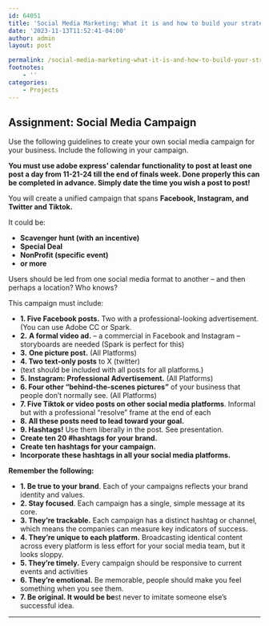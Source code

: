 ```yaml
---
id: 64051
title: 'Social Media Marketing: What it is and how to build your strategy'
date: '2023-11-13T11:52:41-04:00'
author: admin
layout: post

permalink: /social-media-marketing-what-it-is-and-how-to-build-your-strategy/
footnotes:
    - ''
categories:
    - Projects
---
```


## **Assignment: Social Media Campaign**

Use the following guidelines to create your own social media campaign for your business. Include the following in your campaign.

**You must use adobe express’ calendar functionality to post at least one post a day from 11-21-24 till the end of finals week. Done properly this can be completed in advance. Simply date the time you wish a post to post!**

You will create a unified campaign that spans **Facebook, Instagram, and Twitter and Tiktok.**

It could be:

- **Scavenger hunt (with an incentive)**
- **Special Deal**
- **NonProfit (specific event)**
- **or more**

Users should be led from one social media format to another – and then perhaps a location? Who knows?

This campaign must include:

- **1. Five Facebook posts.** Two with a professional-looking advertisement. (You can use Adobe CC or Spark.
- **2.** **A formal video ad.** – a commercial in Facebook and Instagram – storyboards are needed (Spark is perfect for this)
- **3.** **One picture post.** (All Platforms)
- **4. Two text-only posts** to X (twitter)
- (text should be included with all posts for all platforms.)
- **5. Instagram: Professional Advertisement.** (All Platforms)
- **6. Four other “behind-the-scenes pictures”** of your business that people don’t normally see. (All Platforms)
- **7. Five Tiktok or video posts on other social media platforms**. Informal but with a professional “resolve” frame at the end of each
- **8. All these posts need to lead toward your goal.**
- **9. Hashtags!** Use them liberally in the post. See presentation.
- **Create ten 20 #hashtags for your brand.**
- **Create ten hashtags for your campaign.**
- **Incorporate these hashtags in all your social media platforms.**

**Remember the following:**

- **1. Be true to your brand**. Each of your campaigns reflects your brand identity and values.
- **2. Stay focused**. Each campaign has a single, simple message at its core.
- **3. They’re trackable.** Each campaign has a distinct hashtag or channel, which means the companies can measure key indicators of success.
- **4. They’re unique to each platform.** Broadcasting identical content across every platform is less effort for your social media team, but it looks sloppy.
- **5. They’re timely.** Every campaign should be responsive to current events and activities
- **6. They’re emotional.** Be memorable, people should make you feel something when you see them.
- **7. Be original. It would be be**st never to imitate someone else’s successful idea.

---